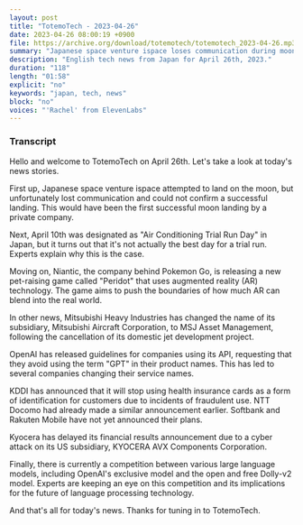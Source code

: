 ```yaml
---
layout: post
title: "TotemoTech - 2023-04-26"
date: 2023-04-26 08:00:19 +0900
file: https://archive.org/download/totemotech/totemotech_2023-04-26.mp3
summary: "Japanese space venture ispace loses communication during moon landing attempt, Niantic's new AR game "Peridot," & more…"
description: "English tech news from Japan for April 26th, 2023."
duration: "118"
length: "01:58"
explicit: "no"
keywords: "japan, tech, news"
block: "no"
voices: "'Rachel' from ElevenLabs"
---
```


### Transcript

Hello and welcome to TotemoTech on April 26th. Let's take a look at today's news stories.

First up, Japanese space venture ispace attempted to land on the moon, but unfortunately lost communication and could not confirm a successful landing. This would have been the first successful moon landing by a private company.

Next, April 10th was designated as "Air Conditioning Trial Run Day" in Japan, but it turns out that it's not actually the best day for a trial run. Experts explain why this is the case.

Moving on, Niantic, the company behind Pokemon Go, is releasing a new pet-raising game called "Peridot" that uses augmented reality (AR) technology. The game aims to push the boundaries of how much AR can blend into the real world.

In other news, Mitsubishi Heavy Industries has changed the name of its subsidiary, Mitsubishi Aircraft Corporation, to MSJ Asset Management, following the cancellation of its domestic jet development project.

OpenAI has released guidelines for companies using its API, requesting that they avoid using the term "GPT" in their product names. This has led to several companies changing their service names.

KDDI has announced that it will stop using health insurance cards as a form of identification for customers due to incidents of fraudulent use. NTT Docomo had already made a similar announcement earlier. Softbank and Rakuten Mobile have not yet announced their plans.

Kyocera has delayed its financial results announcement due to a cyber attack on its US subsidiary, KYOCERA AVX Components Corporation.

Finally, there is currently a competition between various large language models, including OpenAI's exclusive model and the open and free Dolly-v2 model. Experts are keeping an eye on this competition and its implications for the future of language processing technology.

And that's all for today's news. Thanks for tuning in to TotemoTech.
